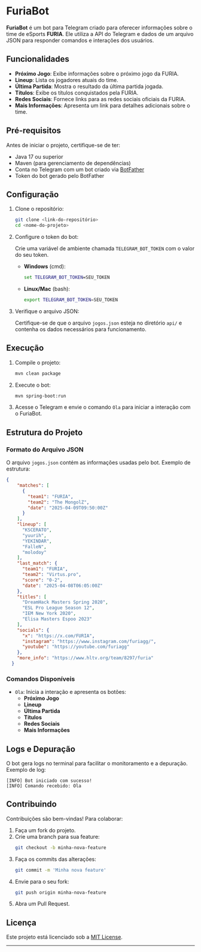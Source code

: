 # FuriaBot

**FuriaBot** é um bot para Telegram criado para oferecer informações sobre o time de eSports **FURIA**. Ele utiliza a API do Telegram e dados de um arquivo JSON para responder comandos e interações dos usuários.

## Funcionalidades

- **Próximo Jogo**: Exibe informações sobre o próximo jogo da FURIA.
- **Lineup**: Lista os jogadores atuais do time.
- **Última Partida**: Mostra o resultado da última partida jogada.
- **Títulos**: Exibe os títulos conquistados pela FURIA.
- **Redes Sociais**: Fornece links para as redes sociais oficiais da FURIA.
- **Mais Informações**: Apresenta um link para detalhes adicionais sobre o time.

## Pré-requisitos

Antes de iniciar o projeto, certifique-se de ter:

- Java 17 ou superior
- Maven (para gerenciamento de dependências)
- Conta no Telegram com um bot criado via [BotFather](https://core.telegram.org/bots#botfather)
- Token do bot gerado pelo BotFather

## Configuração

1. Clone o repositório:
   ```bash
   git clone <link-do-repositório>
   cd <nome-do-projeto>
   ```

2. Configure o token do bot:
   
   Crie uma variável de ambiente chamada `TELEGRAM_BOT_TOKEN` com o valor do seu token.

   - **Windows** (cmd):
     ```cmd
     set TELEGRAM_BOT_TOKEN=SEU_TOKEN
     ```
   - **Linux/Mac** (bash):
     ```bash
     export TELEGRAM_BOT_TOKEN=SEU_TOKEN
     ```

3. Verifique o arquivo JSON:
   
   Certifique-se de que o arquivo `jogos.json` esteja no diretório `api/` e contenha os dados necessários para funcionamento.

## Execução

1. Compile o projeto:
   ```bash
   mvn clean package
   ```

2. Execute o bot:
   ```bash
   mvn spring-boot:run
   ```

3. Acesse o Telegram e envie o comando `Ola` para iniciar a interação com o FuriaBot.

## Estrutura do Projeto

### Formato do Arquivo JSON

O arquivo `jogos.json` contém as informações usadas pelo bot. Exemplo de estrutura:

```json
{
    "matches": [
      {
        "team1": "FURIA",
        "team2": "The MongolZ",
        "date": "2025-04-09T09:50:00Z"
      }
    ],
    "lineup": [
      "KSCERATO",
      "yuurih",
      "YEKINDAR",
      "FalleN",
      "molodoy"
    ],
    "last_match": {
      "team1": "FURIA",
      "team2": "Virtus.pro",
      "score": "0-2",
      "date": "2025-04-08T06:05:00Z"
    },
    "titles": [
      "DreamHack Masters Spring 2020",
      "ESL Pro League Season 12",
      "IEM New York 2020",
      "Elisa Masters Espoo 2023"
    ],
    "socials": {
      "x": "https://x.com/FURIA",
      "instagram": "https://www.instagram.com/furiagg/",
      "youtube": "https://youtube.com/furiagg"
    },
    "more_info": "https://www.hltv.org/team/8297/furia"
  }
```

### Comandos Disponíveis

- `Ola`: Inicia a interação e apresenta os botões:
  - **Próximo Jogo**
  - **Lineup**
  - **Última Partida**
  - **Títulos**
  - **Redes Sociais**
  - **Mais Informações**

## Logs e Depuração

O bot gera logs no terminal para facilitar o monitoramento e a depuração. Exemplo de log:

```
[INFO] Bot iniciado com sucesso!
[INFO] Comando recebido: Ola
```

## Contribuindo

Contribuições são bem-vindas! Para colaborar:

1. Faça um fork do projeto.
2. Crie uma branch para sua feature:
   ```bash
   git checkout -b minha-nova-feature
   ```
3. Faça os commits das alterações:
   ```bash
   git commit -m 'Minha nova feature'
   ```
4. Envie para o seu fork:
   ```bash
   git push origin minha-nova-feature
   ```
5. Abra um Pull Request.

## Licença

Este projeto está licenciado sob a [MIT License](LICENSE).

---
